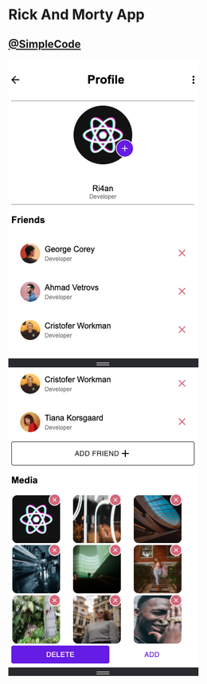 # Rick And Morty App

## [@SimpleCode](https://simplecode.kz/)

![Preview](src/assets/screenshots/app-screen.png 'Screensot')
![Preview](src/assets/screenshots/app-screen-1.png 'Screensot')
